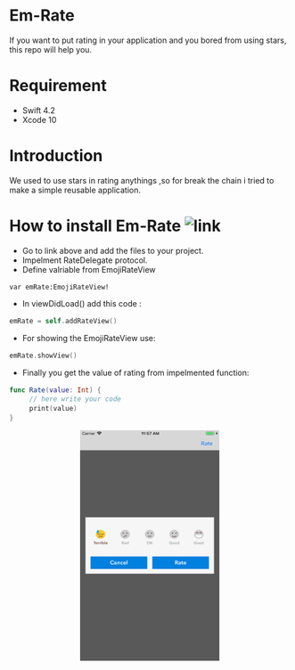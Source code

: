 # Em-Rate
If you want to put rating in your application and you bored from using stars, this repo will help you.
# Requirement
- Swift 4.2
- Xcode 10
# Introduction
We used to use stars in rating anythings ,so for break the chain i tried to make a simple reusable application.
# How to install Em-Rate ![link]("https://github.com/Abdulameer-Abbas-Albayaty/Emoji-Rate/tree/master/EmojiRating/EmojiRating")
- Go to link above and add the files to your project.
- Impelment RateDelegate protocol.
- Define valriable from EmojiRateView 
```swiftEmojiRating
var emRate:EmojiRateView!
```
- In viewDidLoad() add this code : 
```swift
emRate = self.addRateView()
```
- For showing the EmojiRateView use:
```swift
emRate.showView()
```
- Finally you get the value of rating from impelmented function:
```swift
func Rate(value: Int) {
     // here write your code
     print(value)
}
```

<p align="center">
  <img src="https://github.com/Abdulameer-Abbas-Albayaty/Em-Rate/blob/master/Simulator%20Screen%20Shot%20-%20iPhone%208%20Plus%20-%202018-10-17%20at%2011.57.01.png" width="250" height="414">
</p>
